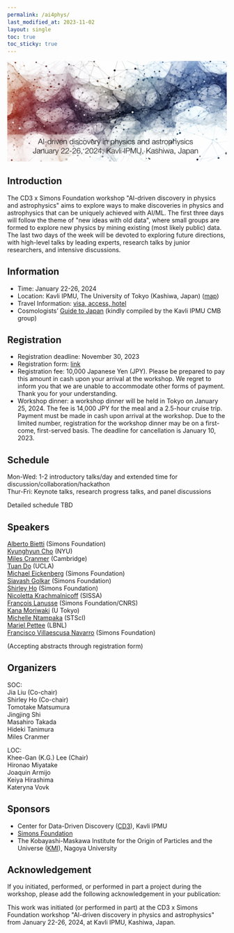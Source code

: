 ```yaml
---
permalink: /ai4phys/
last_modified_at: 2023-11-02
layout: single
toc: true
toc_sticky: true
---
```


![banner](/_images/ai4phys_banner.png)
## Introduction

The CD3 x Simons Foundation workshop "AI-driven discovery in physics and astrophysics" aims to explore ways to make discoveries in physics and astrophysics that can be uniquely achieved with AI/ML. The first three days will follow the theme of "new ideas with old data", where small groups are formed to explore new physics by mining existing (most likely public) data. The last two days of the week will be devoted to exploring future directions, with high-level talks by leading experts, research talks by junior researchers, and intensive discussions. 

## Information

* Time: January 22-26, 2024
* Location: Kavli IPMU, The University of Tokyo (Kashiwa, Japan) ([map](https://maps.app.goo.gl/YzgzK9UrQ55sL89x8)) 
* Travel Information: [visa, access, hotel](https://www.ipmu.jp/en/visitors)
* Cosmologists’ [Guide to Japan](https://sites.google.com/view/ipmucmb/discover-japan) (kindly compiled by the Kavli IPMU CMB group)

## Registration 

* Registration deadline: November 30, 2023
* Registration form: [link](https://forms.gle/fkNNtJaeXKsNkSD58)
* Registration fee: 10,000 Japanese Yen (JPY). Please be prepared to pay this amount in cash upon your arrival at the workshop. We regret to inform you that we are unable to accommodate other forms of payment. Thank you for your understanding.
* Workshop dinner: a workshop dinner will be held in Tokyo on January 25, 2024. The fee is 14,000 JPY for the meal and a 2.5-hour cruise trip. Payment must be made in cash upon arrival at the workshop. Due to the limited number, registration for the workshop dinner may be on a first-come, first-served basis. The deadline for cancellation is January 10, 2023. 

## Schedule

Mon-Wed: 1-2 introductory talks/day and extended time for discussion/collaboration/hackathon\
Thur-Fri: Keynote talks, research progress talks, and panel discussions

Detailed schedule TBD

## Speakers
[Alberto Bietti](https://alberto.bietti.me/) (Simons Foundation)\
[Kyunghyun Cho](https://kyunghyuncho.me/) (NYU)\
[Miles Cranmer](https://astroautomata.com/) (Cambridge)\
[Tuan Do](https://astro.ucla.edu/~tdo/) (UCLA)\
[Michael Eickenberg](https://www.simonsfoundation.org/people/michael-eickenberg/) (Simons Foundation)\
[Siavash Golkar](https://www.simonsfoundation.org/people/siavash-golkar/) (Simons Foundation)\
[Shirley Ho](https://www.shirleyho.me/) (Simons Foundation)\
[Nicoletta Krachmalnicoff](https://www.sissa.it/ap/members.php?ID=174) (SISSA)\
[François Lanusse](https://flanusse.net/) (Simons Foundation/CNRS)\
[Kana Moriwaki](http://www-utap.phys.s.u-tokyo.ac.jp/~moriwaki/) (U Tokyo)\
[Michelle Ntampaka](https://www.stsci.edu/~mntampaka/) (STScI)\
[Mariel Pettee](https://marielpettee.com/) (LBNL)\
[Francisco Villaescusa Navarro](https://franciscovillaescusa.github.io/) (Simons Foundation)

(Accepting abstracts through registration form)

## Organizers

SOC:\
Jia Liu (Co-chair)\
Shirley Ho (Co-chair)\
Tomotake Matsumura\
Jingjing Shi\
Masahiro Takada\
Hideki Tanimura\
Miles Cranmer

LOC:\
Khee-Gan (K.G.) Lee (Chair)\
Hironao Miyatake\
Joaquin Armijo\
Keiya Hirashima\
Kateryna Vovk

## Sponsors

* Center for Data-Driven Discovery ([CD3](https://cd3.ipmu.jp/)), Kavli IPMU
* [Simons Foundation](https://www.simonsfoundation.org/)
* The Kobayashi-Maskawa Institute for the Origin of Particles and the Universe ([KMI](https://www.kmi.nagoya-u.ac.jp/eng/)), Nagoya University


## Acknowledgement

If you initiated, performed, or performed in part a project during the workshop, please add the following acknowledgement in your publication:

This work was initiated (or performed in part) at the CD3 x Simons Foundation workshop "AI-driven discovery in physics and astrophysics" from January 22-26, 2024, at Kavli IPMU, Kashiwa, Japan.
